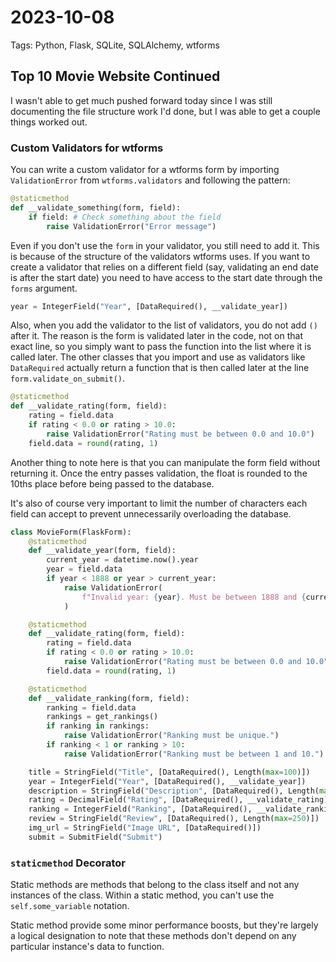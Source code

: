 # 2023-10-08

Tags: Python, Flask, SQLite, SQLAlchemy, wtforms

## Top 10 Movie Website Continued

I wasn't able to get much pushed forward today since I was still documenting the file structure work I'd done, but I was able to get a couple things worked out.

### Custom Validators for wtforms

You can write a custom validator for a wtforms form by importing `ValidationError` from `wtforms.validators` and following the pattern:

```python
@staticmethod
def __validate_something(form, field):
    if field: # Check something about the field
        raise ValidationError("Error message")
```

Even if you don't use the `form` in your validator, you still need to add it. This is because of the structure of the validators wtforms uses. If you want to create a validator that relies on a different field (say, validating an end date is after the start date) you need to have access to the start date through the `forms` argument.

```python
year = IntegerField("Year", [DataRequired(), __validate_year])
```

Also, when you add the validator to the list of validators, you do not add `()` after it. The reason is the form is validated later in the code, not on that exact line, so you simply want to pass the function into the list where it is called later. The other classes that you import and use as validators like `DataRequired` actually return a function that is then called later at the line `form.validate_on_submit()`.

```python
@staticmethod
def __validate_rating(form, field):
    rating = field.data
    if rating < 0.0 or rating > 10.0:
        raise ValidationError("Rating must be between 0.0 and 10.0")
    field.data = round(rating, 1)
```

Another thing to note here is that you can manipulate the form field without returning it. Once the entry passes validation, the float is rounded to the 10ths place before being passed to the database.

It's also of course very important to limit the number of characters each field can accept to prevent unnecessarily overloading the database.

```python
class MovieForm(FlaskForm):
    @staticmethod
    def __validate_year(form, field):
        current_year = datetime.now().year
        year = field.data
        if year < 1888 or year > current_year:
            raise ValidationError(
                f"Invalid year: {year}. Must be between 1888 and {current_year}"
            )

    @staticmethod
    def __validate_rating(form, field):
        rating = field.data
        if rating < 0.0 or rating > 10.0:
            raise ValidationError("Rating must be between 0.0 and 10.0")
        field.data = round(rating, 1)

    @staticmethod
    def __validate_ranking(form, field):
        ranking = field.data
        rankings = get_rankings()
        if ranking in rankings:
            raise ValidationError("Ranking must be unique.")
        if ranking < 1 or ranking > 10:
            raise ValidationError("Ranking must be between 1 and 10.")

    title = StringField("Title", [DataRequired(), Length(max=100)])
    year = IntegerField("Year", [DataRequired(), __validate_year])
    description = StringField("Description", [DataRequired(), Length(max=250)])
    rating = DecimalField("Rating", [DataRequired(), __validate_rating])
    ranking = IntegerField("Ranking", [DataRequired(), __validate_ranking])
    review = StringField("Review", [DataRequired(), Length(max=250)])
    img_url = StringField("Image URL", [DataRequired()])
    submit = SubmitField("Submit")
```

### `staticmethod` Decorator

Static methods are methods that belong to the class itself and not any instances of the class. Within a static method, you can't use the `self.some_variable` notation.

Static method provide some minor performance boosts, but they're largely a logical designation to note that these methods don't depend on any particular instance's data to function.